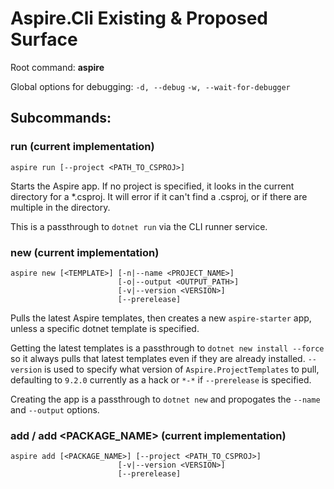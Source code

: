 # Aspire.Cli Existing & Proposed Surface

Root command: **aspire**

Global options for debugging:
`-d, --debug`
`-w, --wait-for-debugger`

## Subcommands:

### run (current implementation)

```cli
aspire run [--project <PATH_TO_CSPROJ>]
```
Starts the Aspire app. If no project is specified, it looks in the current directory for a *.csproj. It will error if it can't find a .csproj, or if there are multiple in the directory.

This is a passthrough to `dotnet run` via the CLI runner service.

### new (current implementation)

```cli
aspire new [<TEMPLATE>] [-n|--name <PROJECT_NAME>]
                        [-o|--output <OUTPUT_PATH>]
                        [-v|--version <VERSION>]
                        [--prerelease]
```

Pulls the latest Aspire templates, then creates a new `aspire-starter` app, unless a specific dotnet template is specified.

Getting the latest templates is a passthrough to `dotnet new install --force` so it always pulls that latest templates even if they are already installed. `--version` is used to specify what version of `Aspire.ProjectTemplates` to pull, defaulting to `9.2.0` currently as a hack or `*-*` if `--prerelease` is specified.

Creating the app is a passthrough to `dotnet new` and propogates the `--name` and `--output` options.

###  add / add <PACKAGE_NAME> (current implementation)

```cli
aspire add [<PACKAGE_NAME>] [--project <PATH_TO_CSPROJ>]
                        [-v|--version <VERSION>]
                        [--prerelease]
```